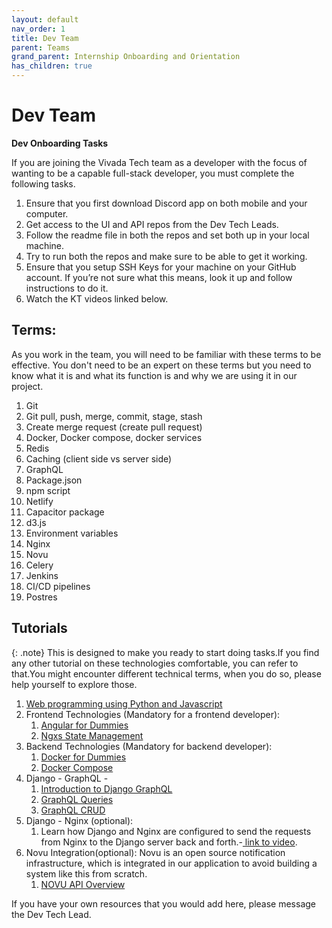 ```yaml
---
layout: default
nav_order: 1
title: Dev Team
parent: Teams
grand_parent: Internship Onboarding and Orientation
has_children: true
---
```



# Dev Team

__Dev Onboarding Tasks__

If you are joining the Vivada Tech team as a developer with the focus of wanting to be a capable full-stack developer, you must complete the following tasks.

1. Ensure that you first download Discord app on both mobile and your computer.
2. Get access to the UI and API repos from the Dev Tech Leads.
3. Follow the readme file in both the repos and set both up in your local machine.
4. Try to run both the repos and make sure to be able to get it working.
5. Ensure that you setup SSH Keys for your machine on your GitHub account. If you’re not sure what this means, look it up and follow instructions to do it.
6. Watch the KT videos linked below.

## <a id="_sqjof23rbtk0"></a>Terms:

As you work in the team, you will need to be familiar with these terms to be effective. You don't need to be an expert on these terms but you need to know what it is and what its function is and why we are using it in our project.

1. Git
2. Git pull, push, merge, commit, stage, stash
3. Create merge request (create pull request)
4. Docker, Docker compose, docker services
5. Redis
6. Caching (client side vs server side)
7. GraphQL
8. Package.json
9. npm script
10. Netlify
11. Capacitor package
12. d3.js
13. Environment variables
14. Nginx
15. Novu
16. Celery
17. Jenkins
18. CI/CD pipelines
19. Postres

## <a id="_pxoasm23m2f5"></a>Tutorials

{: .note}
This is designed  to make you ready to start doing tasks\.If you find any other tutorial on these technologies comfortable, you can refer to that\.You might encounter different technical terms, when you do so, please help yourself to explore those.

1. [Web programming using Python and Javascript](https://www.edx.org/learn/web-development/harvard-university-cs50-s-web-programming-with-python-and-javascript?index=product&queryID=d88d96ae8903cef6c83aa567ff57251f&position=3&linked_from=autocomplete&c=autocomplete) 
2. Frontend Technologies \(Mandatory for a frontend developer\):
	1. [Angular for Dummies](https://youtu.be/IYI0em-xT28?si=lbHOm8tj7dd9psDj)
	2. [Ngxs State Management](https://youtu.be/SfiO3bDUK7Q?si=s4r2U8oRNDOlevXp)
3. Backend Technologies \(Mandatory for backend developer\):
	1. [Docker for Dummies](https://youtu.be/pTFZFxd4hOI?si=O_RD3NzTj2me43VY)
	2. [Docker Compose](https://youtu.be/HG6yIjZapSA?si=ZiCIcPJPcrsCc1NI)
4. Django \- GraphQL \-
	1. [Introduction to Django GraphQL](https://youtu.be/kP7wQoFXUSc?si=AUwrs_MVWUTfbQbi)
	2. [GraphQL Queries](https://youtu.be/unz3RgL9A-Y?si=TvXHUiCDlqqq7O-P)
	3. [GraphQL CRUD](https://youtu.be/3819x3b43Ok?si=WL7C65Teo-P2FifK)
5. Django \- Nginx \(optional\):
	1. Learn how Django and Nginx are configured to send the requests from Nginx to the Django server back and forth\.\-[ link to video](https://youtu.be/N2t7L_K5LXo?si=MlQyCpC3gghLhbzu)\.
6. Novu Integration\(optional\): Novu is an open source notification infrastructure, which is integrated in our application to avoid building a system like this from scratch\.
	1. [NOVU API Overview](https://docs.novu.co/api-reference/overview)

If you have your own resources that you would add here, please message the Dev Tech Lead.

